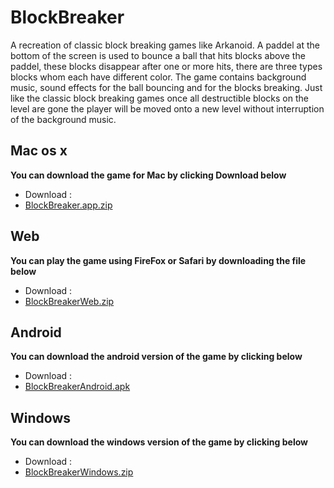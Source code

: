 # BlockBreaker
A recreation of classic block breaking games like Arkanoid. A paddel at the bottom of the screen is used
to bounce a ball that hits blocks above the paddel, these blocks disappear after one or more hits, there are three types
blocks whom each have different color. The game contains background music, sound effects for the ball bouncing and for the 
blocks breaking. Just like the classic block breaking games once all destructible blocks on the level are gone the player
will be moved onto a new level without interruption of the background music.

## Mac os x
**You can download the game for Mac by clicking Download below**

- Download :
 - [BlockBreaker.app.zip](https://github.com/firasAltayeb/BlockBreaker/raw/master/BlockBreaker/BlockBreaker.app.zip)
 
## Web 
**You can play the game using FireFox or Safari by downloading the file below** 

- Download :
 - [BlockBreakerWeb.zip](https://github.com/firasAltayeb/BlockBreaker/raw/master/BlockBreaker/BlockBreakerWeb.zip)

## Android
**You can download the android version of the game by clicking below**

- Download :
 - [BlockBreakerAndroid.apk](https://github.com/firasAltayeb/BlockBreaker/raw/master/BlockBreaker/BlockBreakerAndroid.zip)
 
## Windows
**You can download the windows version of the game by clicking below**

- Download :
 - [BlockBreakerWindows.zip](https://github.com/firasAltayeb/BlockBreaker/raw/master/BlockBreaker/BlockBreakerWindows.zip)



